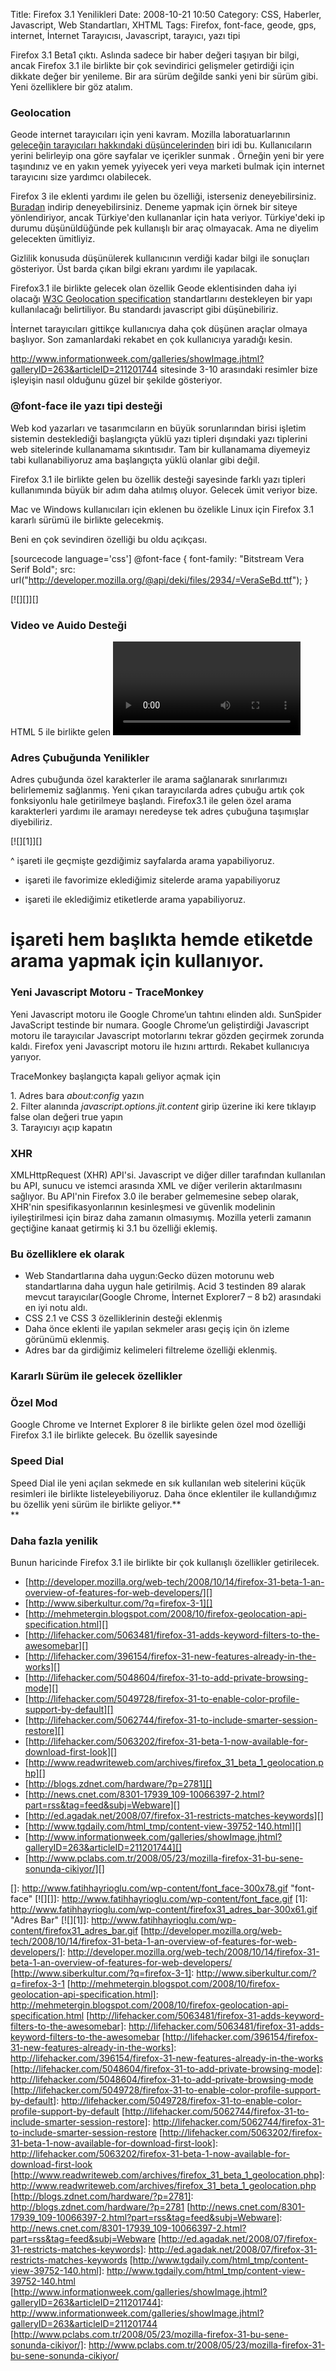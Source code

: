 Title: Firefox 3.1 Yenilikleri
Date: 2008-10-21 10:50
Category: CSS, Haberler, Javascript, Web Standartları, XHTML
Tags: Firefox, font-face, geode, gps, internet, İnternet Tarayıcısı, Javascript, tarayıcı, yazı tipi

Firefox 3.1 Beta1 çıktı. Aslında sadece bir haber değeri taşıyan bir
bilgi, ancak Firefox 3.1 ile birlikte bir çok sevindirici gelişmeler
getirdiği için dikkate değer bir yenileme. Bir ara sürüm değilde sanki
yeni bir sürüm gibi. Yeni özelliklere bir göz atalım.<!--more-->

### Geolocation

Geode internet tarayıcıları için yeni kavram. Mozilla laboratuarlarının
[geleceğin tarayıcıları hakkındaki düşüncelerinden][] biri idi bu.
Kullanıcıların yerini belirleyip ona göre sayfalar ve içerikler sunmak .
Örneğin yeni bir yere taşındınız ve en yakın yemek yyiyecek yeri veya
marketi bulmak için internet tarayıcını size yardımcı olabilecek.

Firefox 3 ile eklenti yardımı ile gelen bu özelliği, isterseniz
deneyebilirsiniz. [Buradan][] indirip deneyebilirsiniz. Deneme yapmak
için örnek bir siteye yönlendiriyor, ancak Türkiye'den kullananlar için
hata veriyor. Türkiye'deki ip durumu düşünüldüğünde pek kullanışlı bir
araç olmayacak. Ama ne diyelim gelecekten ümitliyiz.

Gizlilik konusuda düşünülerek kullanıcının verdiği kadar bilgi ile
sonuçları gösteriyor. Üst barda çıkan bilgi ekranı yardımı ile
yapılacak.

Firefox3.1 ile birlikte gelecek olan özellik Geode eklentisinden daha
iyi olacağı [W3C Geolocation specification][] standartlarını destekleyen
bir yapı kullanılacağı belirtiliyor. Bu standardı javascript gibi
düşünebiliriz.

İnternet tarayıcıları gittikçe kullanıcıya daha çok düşünen araçlar
olmaya başlıyor. Son zamanlardaki rekabet en çok kullanıcıya yaradığı
kesin.

http://www.informationweek.com/galleries/showImage.jhtml?galleryID=263&articleID=211201744
sitesinde 3-10 arasındaki resimler bize işleyişin nasıl olduğunu güzel
bir şekilde gösteriyor.

### @font-face ile yazı tipi desteği

Web kod yazarları ve tasarımcıların en büyük sorunlarından birisi
işletim sistemin desteklediği başlangıçta yüklü yazı tipleri dışındaki
yazı tiplerini web sitelerinde kullanamama sıkıntısıdır. Tam bir
kullanamama diyemeyiz tabi kullanabiliyoruz ama başlangıçta yüklü
olanlar gibi değil.

Firefox 3.1 ile birlikte gelen bu özellik desteği sayesinde farklı yazı
tipleri kullanımında büyük bir adım daha atılmış oluyor. Gelecek ümit
veriyor bize.

Mac ve Windows kullanıcıları için eklenen bu özelikle Linux için Firefox
3.1 kararlı sürümü ile birlikte gelecekmiş.

Beni en çok sevindiren özelliği bu oldu açıkçası.

[sourcecode language='css'] @font-face { font-family: "Bitstream Vera
Serif Bold"; src:
url("http://developer.mozilla.org/@api/deki/files/2934/=VeraSeBd.ttf");
} 

[![][]][]

### Video ve Auido Desteği

HTML 5 ile birlikte gelen <video> ve< auido> elemanı desteği Firefox
3.1 ile birlikte geliyor. Bu elemanlar sayesinde görüntülü ve işitsel
öğeleri web sayfalarına eklemek daha basit olacak. Ayrıca Javascript ile
bu nesneleri etkileşimli kullanabileceğiz.

### Adres Çubuğunda Yenilikler

Adres çubuğunda özel karakterler ile arama sağlanarak sınırlarımızı
belirlememiz sağlanmış. Yeni çıkan tarayıcılarda adres çubuğu artık çok
fonksiyonlu hale getirilmeye başlandı. Firefox3.1 ile gelen özel arama
karakterleri yardımı ile aramayı neredeyse tek adres çubuğuna taşımışlar
diyebiliriz.

[![][1]][]

^ işareti ile geçmişte gezdiğimiz sayfalarda arama yapabiliyoruz.  
* işareti ile favorimize eklediğimiz sitelerde arama yapabiliyoruz  
+ işareti ile eklediğimiz etiketlerde arama yapabiliyoruz.  
# işareti hem başlıkta hemde etiketde arama yapmak için kullanıyor.  

### Yeni Javascript Motoru - TraceMonkey

Yeni Javascript motoru ile Google Chrome’un tahtını elinden aldı.
SunSpider JavaScript testinde bir numara. Google Chrome’un geliştirdiği
Javascript motoru ile tarayıcılar Javascript motorlarını tekrar gözden
geçirmek zorunda kaldı. Firefox yeni Javascript motoru ile hızını
arttırdı. Rekabet kullanıcıya yarıyor.

TraceMonkey başlangıçta kapalı geliyor açmak için

​1. Adres bara *about:config* yazın  
2. Filter alanında *javascript.options.jit.content* girip üzerine iki
kere tıklayıp false olan değeri true yapın  
3. Tarayıcıyı açıp kapatın

### XHR

XMLHttpRequest (XHR) API'si. Javascript ve diğer diller tarafından
kullanılan bu API, sunucu ve istemci arasında XML ve diğer verilerin
aktarılmasını sağlıyor. Bu API'nin Firefox 3.0 ile beraber gelmemesine
sebep olarak, XHR'nin spesifikasyonlarının kesinleşmesi ve güvenlik
modelinin iyileştirilmesi için biraz daha zamanın olmasıymış. Mozilla
yeterli zamanın geçtiğine kanaat getirmiş ki 3.1 bu özelliği eklemiş.

### Bu özelliklere ek olarak

-   Web Standartlarına daha uygun:Gecko düzen motorunu web
    standartlarına daha uygun hale getirilmiş. Acid 3 testinden 89
    alarak mevcut tarayıcılar(Google Chrome, İnternet Explorer7 – 8 b2)
    arasındaki en iyi notu aldı.
-   CSS 2.1 ve CSS 3 özelliklerinin desteği eklenmiş
-   Daha önce eklenti ile yapılan sekmeler arası geçiş için ön izleme
    görünümü eklenmiş.
-   Adres bar da girdiğimiz kelimeleri filtreleme özelliği eklenmiş.

### Kararlı Sürüm ile gelecek özellikler

### Özel Mod

Google Chrome ve Internet Explorer 8 ile birlikte gelen özel mod
özelliği Firefox 3.1 ile birlikte gelecek. Bu özellik sayesinde

### Speed Dial

Speed Dial ile yeni açılan sekmede en sık kullanılan web sitelerini
küçük resimleri ile birlikte listeleyebiliyoruz. Daha önce eklentiler
ile kullandığımız bu özellik yeni sürüm ile birlikte geliyor.**  
**

### Daha fazla yenilik

Bunun haricinde Firefox 3.1 ile birlikte bir çok kullanışlı özellikler
getirilecek.

-   [http://developer.mozilla.org/web-tech/2008/10/14/firefox-31-beta-1-an-overview-of-features-for-web-developers/][]  
-   [http://www.siberkultur.com/?q=firefox-3-1][]
-   [http://mehmetergin.blogspot.com/2008/10/firefox-geolocation-api-specification.html][]  
-   [http://lifehacker.com/5063481/firefox-31-adds-keyword-filters-to-the-awesomebar][]  
-   [http://lifehacker.com/396154/firefox-31-new-features-already-in-the-works][]
-   [http://lifehacker.com/5048604/firefox-31-to-add-private-browsing-mode][]
-   [http://lifehacker.com/5049728/firefox-31-to-enable-color-profile-support-by-default][]
-   [http://lifehacker.com/5062744/firefox-31-to-include-smarter-session-restore][]
-   [http://lifehacker.com/5063202/firefox-31-beta-1-now-available-for-download-first-look][]
-   [http://www.readwriteweb.com/archives/firefox_31_beta_1_geolocation.php][]
-   [http://blogs.zdnet.com/hardware/?p=2781][]
-   [http://news.cnet.com/8301-17939_109-10066397-2.html?part=rss&tag=feed&subj=Webware][]
-   [http://ed.agadak.net/2008/07/firefox-31-restricts-matches-keywords][]
-   [http://www.tgdaily.com/html_tmp/content-view-39752-140.html][]
-   [http://www.informationweek.com/galleries/showImage.jhtml?galleryID=263&articleID=211201744][]
-   [http://www.pclabs.com.tr/2008/05/23/mozilla-firefox-31-bu-sene-sonunda-cikiyor/][]

</p>

  [geleceğin tarayıcıları hakkındaki düşüncelerinden]: http://labs.mozilla.com/projects/concept-series/
    "Geleceğin konsept tarayıcıları"
  [Buradan]: https://people.mozilla.com/%7Edolske/dist/geode/geode-latest.xpi
    "Buradan"
  [W3C Geolocation specification]: http://dev.w3.org/geo/api/spec-source.html
    "W3C Geolocation specification"
  []: http://www.fatihhayrioglu.com/wp-content/font_face-300x78.gif
    "font-face"
  [![][]]: http://www.fatihhayrioglu.com/wp-content/font_face.gif
  [1]: http://www.fatihhayrioglu.com/wp-content/firefox31_adres_bar-300x61.gif
    "Adres Bar"
  [![][1]]: http://www.fatihhayrioglu.com/wp-content/firefox31_adres_bar.gif
  [http://developer.mozilla.org/web-tech/2008/10/14/firefox-31-beta-1-an-overview-of-features-for-web-developers/]: http://developer.mozilla.org/web-tech/2008/10/14/firefox-31-beta-1-an-overview-of-features-for-web-developers/
  [http://www.siberkultur.com/?q=firefox-3-1]: http://www.siberkultur.com/?q=firefox-3-1
  [http://mehmetergin.blogspot.com/2008/10/firefox-geolocation-api-specification.html]: http://mehmetergin.blogspot.com/2008/10/firefox-geolocation-api-specification.html
  [http://lifehacker.com/5063481/firefox-31-adds-keyword-filters-to-the-awesomebar]: http://lifehacker.com/5063481/firefox-31-adds-keyword-filters-to-the-awesomebar
  [http://lifehacker.com/396154/firefox-31-new-features-already-in-the-works]: http://lifehacker.com/396154/firefox-31-new-features-already-in-the-works
  [http://lifehacker.com/5048604/firefox-31-to-add-private-browsing-mode]: http://lifehacker.com/5048604/firefox-31-to-add-private-browsing-mode
  [http://lifehacker.com/5049728/firefox-31-to-enable-color-profile-support-by-default]: http://lifehacker.com/5049728/firefox-31-to-enable-color-profile-support-by-default
  [http://lifehacker.com/5062744/firefox-31-to-include-smarter-session-restore]: http://lifehacker.com/5062744/firefox-31-to-include-smarter-session-restore
  [http://lifehacker.com/5063202/firefox-31-beta-1-now-available-for-download-first-look]: http://lifehacker.com/5063202/firefox-31-beta-1-now-available-for-download-first-look
  [http://www.readwriteweb.com/archives/firefox_31_beta_1_geolocation.php]: http://www.readwriteweb.com/archives/firefox_31_beta_1_geolocation.php
  [http://blogs.zdnet.com/hardware/?p=2781]: http://blogs.zdnet.com/hardware/?p=2781
  [http://news.cnet.com/8301-17939_109-10066397-2.html?part=rss&tag=feed&subj=Webware]: http://news.cnet.com/8301-17939_109-10066397-2.html?part=rss&tag=feed&subj=Webware
  [http://ed.agadak.net/2008/07/firefox-31-restricts-matches-keywords]: http://ed.agadak.net/2008/07/firefox-31-restricts-matches-keywords
  [http://www.tgdaily.com/html_tmp/content-view-39752-140.html]: http://www.tgdaily.com/html_tmp/content-view-39752-140.html
  [http://www.informationweek.com/galleries/showImage.jhtml?galleryID=263&articleID=211201744]: http://www.informationweek.com/galleries/showImage.jhtml?galleryID=263&articleID=211201744
  [http://www.pclabs.com.tr/2008/05/23/mozilla-firefox-31-bu-sene-sonunda-cikiyor/]: http://www.pclabs.com.tr/2008/05/23/mozilla-firefox-31-bu-sene-sonunda-cikiyor/
